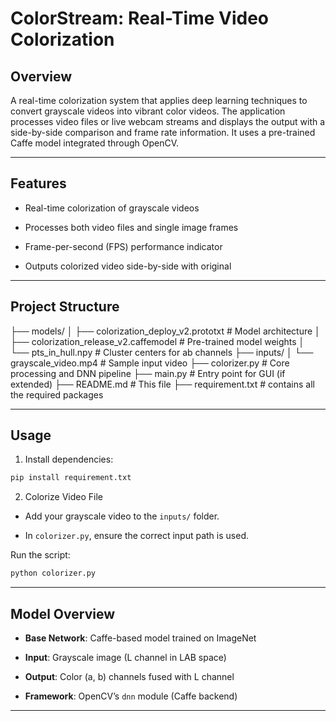 # ColorStream: Real-Time Video Colorization

## Overview

A real-time colorization system that applies deep learning techniques to convert grayscale videos into vibrant color videos. The application processes video files or live webcam streams and displays the output with a side-by-side comparison and frame rate information. It uses a pre-trained Caffe model integrated through OpenCV.

---

## Features

- Real-time colorization of grayscale videos

- Processes both video files and single image frames

- Frame-per-second (FPS) performance indicator

- Outputs colorized video side-by-side with original

---

## Project Structure

├── models/
│   ├── colorization_deploy_v2.prototxt        # Model architecture
│   ├── colorization_release_v2.caffemodel     # Pre-trained model weights
│   └── pts_in_hull.npy                        # Cluster centers for ab channels
├── inputs/
│   └── grayscale_video.mp4                    # Sample input video
├── colorizer.py                               # Core processing and DNN pipeline
├── main.py                                    # Entry point for GUI (if extended)
├── README.md                                  # This file
├── requirement.txt                            # contains all the required packages

---

## Usage

1. Install dependencies:

```bash
pip install requirement.txt
```

2. Colorize Video File
- Add your grayscale video to the `inputs/` folder.

- In `colorizer.py`, ensure the correct input path is used.

Run the script:

```bash
python colorizer.py

```

---

## Model Overview

- **Base Network**: Caffe-based model trained on ImageNet

- **Input**: Grayscale image (L channel in LAB space)

- **Output**: Color (a, b) channels fused with L channel

- **Framework**: OpenCV’s `dnn` module (Caffe backend)

---